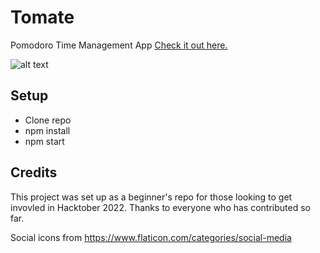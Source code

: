 # Tomate
Pomodoro Time Management App [Check it out here.](https://rayhogan.github.io/tomate/)

![alt text](http://rhogan.ie/tomateApp.png)

## Setup

* Clone repo
* npm install
* npm start

## Credits

This project was set up as a beginner's repo for those looking to get invovled in Hacktober 2022. Thanks to everyone who has contributed so far.

Social icons from https://www.flaticon.com/categories/social-media